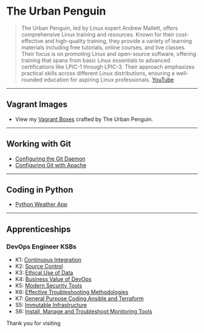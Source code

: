 # The Urban Penguin
> The Urban Penguin, led by Linux expert Andrew Mallett, offers comprehensive Linux training and resources. Known for their cost-effective and high-quality training, they provide a variety of learning materials including free tutorials, online courses, and live classes. Their focus is on promoting Linux and open-source software, offering training that spans from basic Linux essentials to advanced certifications like LPIC-1 through LPIC-3. Their approach emphasizes practical skills across different Linux distributions, ensuring a well-rounded education for aspiring Linux professionals. [YouTube](https://youtube.com/theurbanpenguin)                           

---
## Vagrant Images
- View my [Vagrant Boxes](https://app.vagrantup.com/boxes/search?utf8=%E2%9C%93&sort=downloads&provider=&q=theurbanpenguin) crafted by The Urban Penguin.

---
## Working with Git
- [Configuring the Git Daemon](https://theurbanpenguin.github.io/git-daemon/)
- [Configuring Git with Apache](https://theurbanpenguin.github.io/git-httpd/)

---
## Coding in Python
- [Python Weather App](https://theurbanpenguin.github.io/weather_app/)

---

## Apprenticeships
### DevOps Engineer KSBs
- K1: [Continuous Integration](https://youtu.be/_wLuEHDTtCk)
- K2: [Source Control](https://youtu.be/8xpvAXplWMc)
- K3: [Ethical Use of Data](https://youtu.be/7oQL200w01s)
- K4: [Business Value of DevOps](https://youtu.be/YmbrbFUpcEI)
- K5: [Modern Security Tools](https://youtu.be/N2hLR16lK3Y)
- K6: [Effective Troubleshooting Methodologies](https://youtu.be/PQ8RW9plv0g)
- K7: [General Purpose Coding,Ansible and Terraform](https://youtu.be/zxUw3sPuvVc)
- S5: [Immutable Infrastructure](https://youtu.be/t3O4PVImrK8)
- S6: [Install, Manage and Troubleshoot Monitoring Tools](https://theurbanpenguin.github.io/elastic/)


Thank you for visiting